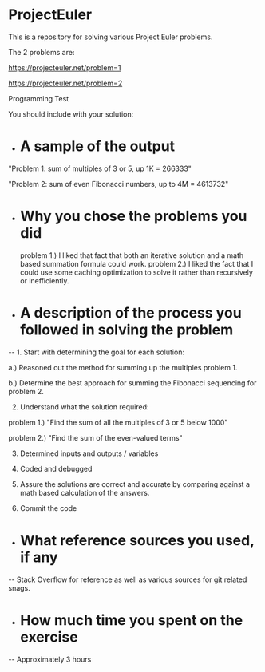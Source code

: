 # ProjectEuler
This is a repository for solving various Project Euler problems.

The 2 problems are:

https://projecteuler.net/problem=1

https://projecteuler.net/problem=2

Programming Test

You should include with your solution:

- # A sample of the output

"Problem 1: sum of multiples of 3 or 5, up 1K = 266333"

"Problem 2: sum of even Fibonacci numbers, up to 4M = 4613732"

- # Why you chose the problems you did

  problem 1.) I liked that fact that both an iterative solution and a math based summation formula could work.
  problem 2.) I liked the fact that I could use some caching optimization to solve it rather than recursively or inefficiently.

- # A description of the process you followed in solving the problem

-- 1. Start with determining the goal for each solution:

  a.) Reasoned out the method for summing up the multiples problem 1. 

  b.) Determine the best approach for summing the Fibonacci sequencing for problem 2.

2. Understand what the solution required:
  
  problem 1.) "Find the sum of all the multiples of 3 or 5 below 1000"
  
  problem 2.) "Find the sum of the even-valued terms" 

3. Determined inputs and outputs / variables

4. Coded and debugged

5. Assure the solutions are correct and accurate by comparing against a math based calculation of the answers.

6. Commit the code

- # What reference sources you used, if any

 -- Stack Overflow for reference as well as various sources for git related snags.

- # How much time you spent on the exercise

 -- Approximately 3 hours
